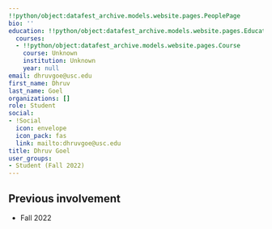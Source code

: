 ```yaml
---
!!python/object:datafest_archive.models.website.pages.PeoplePage
bio: ''
education: !!python/object:datafest_archive.models.website.pages.Education
  courses:
  - !!python/object:datafest_archive.models.website.pages.Course
    course: Unknown
    institution: Unknown
    year: null
email: dhruvgoe@usc.edu
first_name: Dhruv
last_name: Goel
organizations: []
role: Student
social:
- !Social
  icon: envelope
  icon_pack: fas
  link: mailto:dhruvgoe@usc.edu
title: Dhruv Goel
user_groups:
- Student (Fall 2022)
---
```



## Previous involvement

* Fall 2022

